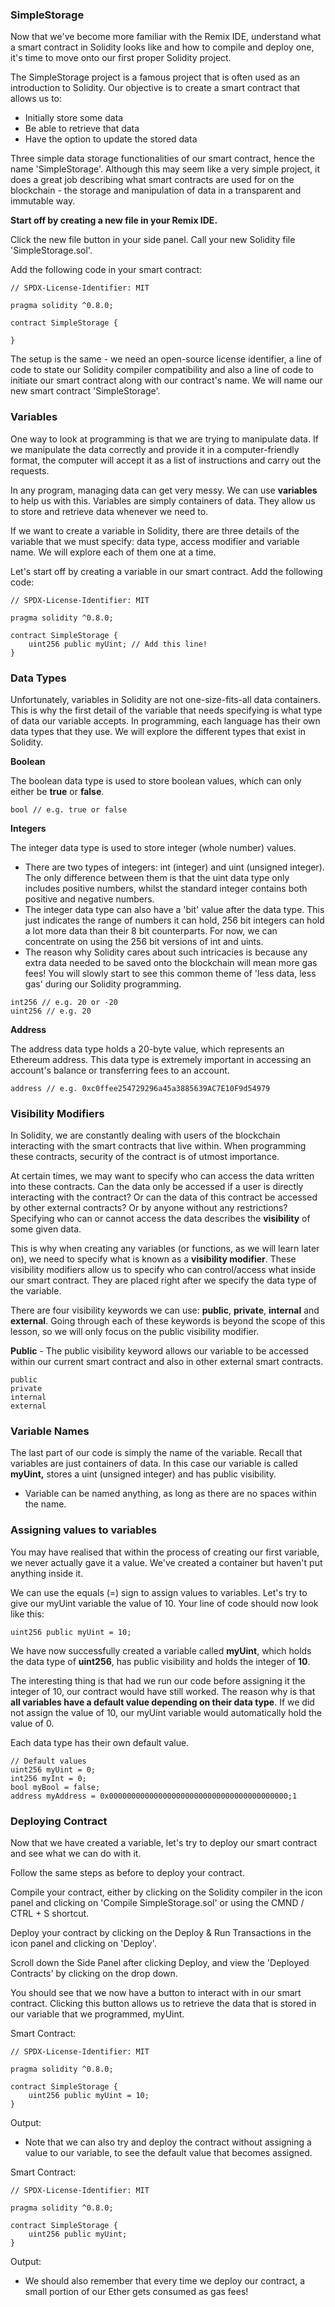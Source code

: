 
### SimpleStorage

Now that we've become more familiar with the Remix IDE, understand what a smart contract in Solidity looks like and how to compile and deploy one, it's time to move onto our first proper Solidity project.

The SimpleStorage project is a famous project that is often used as an introduction to Solidity. Our objective is to create a smart contract that allows us to:

- Initially store some data
- Be able to retrieve that data
- Have the option to update the stored data

Three simple data storage functionalities of our smart contract, hence the name 'SimpleStorage'. Although this may seem like a very simple project, it does a great job describing what smart contracts are used for on the blockchain - the storage and manipulation of data in a transparent and immutable way.

**Start off by creating a new file in your Remix IDE.**

Click the new file button in your side panel. Call your new Solidity file 'SimpleStorage.sol'.

Add the following code in your smart contract:

```solidity
// SPDX-License-Identifier: MIT

pragma solidity ^0.8.0;

contract SimpleStorage {

}
```

The setup is the same - we need an open-source license identifier, a line of code to state our Solidity compiler compatibility and also a line of code to initiate our smart contract along with our contract's name. We will name our new smart contract 'SimpleStorage'.

### Variables

One way to look at programming is that we are trying to manipulate data. If we manipulate the data correctly and provide it in a computer-friendly format, the computer will accept it as a list of instructions and carry out the requests.

In any program, managing data can get very messy. We can use **variables** to help us with this. Variables are simply containers of data. They allow us to store and retrieve data whenever we need to.

If we want to create a variable in Solidity, there are three details of the variable that we must specify: data type, access modifier and variable name. We will explore each of them one at a time.

Let's start off by creating a variable in our smart contract. Add the following code:

```solidity
// SPDX-License-Identifier: MIT

pragma solidity ^0.8.0;

contract SimpleStorage {
    uint256 public myUint; // Add this line!
}
```

### Data Types

Unfortunately, variables in Solidity are not one-size-fits-all data containers. This is why the first detail of the variable that needs specifying is what type of data our variable accepts. In programming, each language has their own data types that they use. We will explore the different types that exist in Solidity.

**Boolean**

The boolean data type is used to store boolean values, which can only either be **true** or **false**.

```solidity
bool // e.g. true or false
```

**Integers**

The integer data type is used to store integer (whole number) values.

- There are two types of integers: int (integer) and uint (unsigned integer). The only difference between them is that the uint data type only includes positive numbers, whilst the standard integer contains both positive and negative numbers.
- The integer data type can also have a 'bit' value after the data type. This just indicates the range of numbers it can hold, 256 bit integers can hold a lot more data than their 8 bit counterparts. For now, we can concentrate on using the 256 bit versions of int and uints.
- The reason why Solidity cares about such intricacies is because any extra data needed to be saved onto the blockchain will mean more gas fees! You will slowly start to see this common theme of 'less data, less gas' during our Solidity programming.

```solidity
int256 // e.g. 20 or -20
uint256 // e.g. 20
```

**Address**

The address data type holds a 20-byte value, which represents an Ethereum address. This data type is extremely important in accessing an account's balance or transferring fees to an account.

```solidity
address // e.g. 0xc0ffee254729296a45a3885639AC7E10F9d54979
```

### Visibility Modifiers

In Solidity, we are constantly dealing with users of the blockchain interacting with the smart contracts that live within. When programming these contracts, security of the contract is of utmost importance.

At certain times, we may want to specify who can access the data written into these contracts. Can the data only be accessed if a user is directly interacting with the contract? Or can the data of this contract be accessed by other external contracts? Or by anyone without any restrictions? Specifying who can or cannot access the data describes the **visibility** of some given data.

This is why when creating any variables (or functions, as we will learn later on), we need to specify what is known as a **visibility modifier**. These visibility modifiers allow us to specify who can control/access what inside our smart contract. They are placed right after we specify the data type of the variable.

There are four visibility keywords we can use: **public**, **private**, **internal** and **external**. Going through each of these keywords is beyond the scope of this lesson, so we will only focus on the public visibility modifier.

**Public** - The public visibility keyword allows our variable to be accessed within our current smart contract and also in other external smart contracts.

```solidity
public
private
internal
external
```

### Variable Names

The last part of our code is simply the name of the variable. Recall that variables are just containers of data. In this case our variable is called **myUint,** 
stores a uint (unsigned integer) and has public visibility.

- Variable can be named anything, as long as there are no spaces within the name.

### Assigning values to variables

You may have realised that within the process of creating our first variable, we never actually gave it a value. We've created a container but haven't put anything inside it.

We can use the equals (=) sign to assign values to variables. Let's try to give our myUint variable the value of 10. Your line of code should now look like this:

```solidity
uint256 public myUint = 10;
```

We have now successfully created a variable called **myUint**, which holds the data type of **uint256**, has public visibility and holds the integer of **10**.

The interesting thing is that had we run our code before assigning it the integer of 10, our contract would have still worked. The reason why is that **all variables have a default value depending on their data type**. If we did not assign the value of 10, our myUint variable would automatically hold the value of 0.

Each data type has their own default value.

```solidity
// Default values
uint256 myUint = 0;
int256 myInt = 0;
bool myBool = false;
address myAddress = 0x0000000000000000000000000000000000000000;1
```

### Deploying Contract

Now that we have created a variable, let's try to deploy our smart contract and see what we can do with it.

Follow the same steps as before to deploy your contract.

Compile your contract, either by clicking on the Solidity compiler in the icon panel and clicking on 'Compile SimpleStorage.sol' or using the CMND / CTRL + S shortcut.

Deploy your contract by clicking on the Deploy & Run Transactions in the icon panel and clicking on 'Deploy'.

Scroll down the Side Panel after clicking Deploy, and view the 'Deployed Contracts' by clicking on the drop down.

You should see that we now have a button to interact with in our smart contract. Clicking this button allows us to retrieve the data that is stored in our variable that we programmed, myUint.

Smart Contract:

```solidity
// SPDX-License-Identifier: MIT

pragma solidity ^0.8.0;

contract SimpleStorage {
    uint256 public myUint = 10;
}
```

Output:


- Note that we can also try and deploy the contract without assigning a value to our variable, to see the default value that becomes assigned.

Smart Contract:

```solidity
// SPDX-License-Identifier: MIT

pragma solidity ^0.8.0;

contract SimpleStorage {
    uint256 public myUint;
}
```

Output:


- We should also remember that every time we deploy our contract, a small portion of our Ether gets consumed as gas fees!